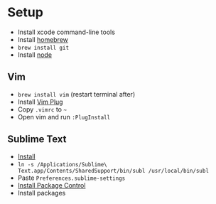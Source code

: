 # Setup

- Install xcode command-line tools
- Install [homebrew](https://brew.sh)
- `brew install git`
- Install [node](https://nodejs.org)

## Vim

- `brew install vim` (restart terminal after)
- Install [Vim Plug](https://github.com/junegunn/vim-plug)
- Copy `.vimrc` to `~`
- Open vim and run `:PlugInstall`

## Sublime Text

- [Install](https://sublimetext.com/3)
- `ln -s /Applications/Sublime\ Text.app/Contents/SharedSupport/bin/subl /usr/local/bin/subl`
- Paste `Preferences.sublime-settings`
- [Install Package Control](https://packagecontrol.io/installation)
- Install packages
